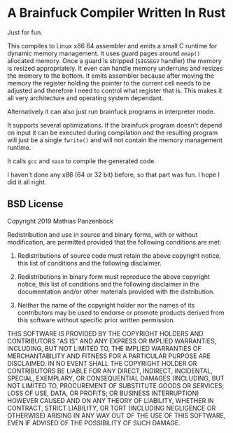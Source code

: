 A Brainfuck Compiler Written In Rust
====================================

Just for fun.

This compiles to Linux x86 64 assembler and emits a small C runtime for dynamic
memory management. It uses guard pages around `mmap()` allocated memory. Once a
guard is stripped (`SIGSEGV` handler) the memory is resized appropriately. It
even can handle memory underruns and resizes the memory to the bottom. It emits
assembler because after moving the memory the register holding the pointer to
the current cell needs to be adjusted and therefore I need to control what
register that is. This makes it all very architecture and operating system
dependant.

Alternatively it can also just run brainfuck programs in interpreter mode.

It supports several optimizations. If the brainfuck program doesn't depend on
input it can be executed during compilation and the resulting program will
just be a single `fwrite()` and will not contain the memory management runtime.

It calls `gcc` and `nasm` to compile the generated code.

I haven't done any x86 (64 or 32 bit) before, so that part was fun. I hope I
did it all right.

BSD License
-----------

Copyright 2019 Mathias Panzenböck

Redistribution and use in source and binary forms, with or without modification,
are permitted provided that the following conditions are met:

1. Redistributions of source code must retain the above copyright notice, this
   list of conditions and the following disclaimer.

2. Redistributions in binary form must reproduce the above copyright notice,
   this list of conditions and the following disclaimer in the documentation
   and/or other materials provided with the distribution.

3. Neither the name of the copyright holder nor the names of its contributors
   may be used to endorse or promote products derived from this software
   without specific prior written permission.

THIS SOFTWARE IS PROVIDED BY THE COPYRIGHT HOLDERS AND CONTRIBUTORS "AS IS" AND
ANY EXPRESS OR IMPLIED WARRANTIES, INCLUDING, BUT NOT LIMITED TO, THE IMPLIED
WARRANTIES OF MERCHANTABILITY AND FITNESS FOR A PARTICULAR PURPOSE ARE
DISCLAIMED. IN NO EVENT SHALL THE COPYRIGHT HOLDER OR CONTRIBUTORS BE LIABLE FOR
ANY DIRECT, INDIRECT, INCIDENTAL, SPECIAL, EXEMPLARY, OR CONSEQUENTIAL DAMAGES
(INCLUDING, BUT NOT LIMITED TO, PROCUREMENT OF SUBSTITUTE GOODS OR SERVICES;
LOSS OF USE, DATA, OR PROFITS; OR BUSINESS INTERRUPTION) HOWEVER CAUSED AND ON
ANY THEORY OF LIABILITY, WHETHER IN CONTRACT, STRICT LIABILITY, OR TORT
(INCLUDING NEGLIGENCE OR OTHERWISE) ARISING IN ANY WAY OUT OF THE USE OF THIS
SOFTWARE, EVEN IF ADVISED OF THE POSSIBILITY OF SUCH DAMAGE.